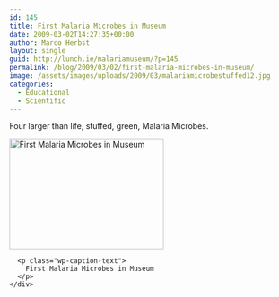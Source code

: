 ```yaml
---
id: 145
title: First Malaria Microbes in Museum
date: 2009-03-02T14:27:35+00:00
author: Marco Herbst
layout: single
guid: http://lunch.ie/malariamuseum/?p=145
permalink: /blog/2009/03/02/first-malaria-microbes-in-museum/
image: /assets/images/uploads/2009/03/malariamicrobestuffed12.jpg
categories:
  - Educational
  - Scientific
---
```

Four larger than life, stuffed, green, Malaria Microbes.

<div dir="ltr">
  <div>
    <div id="attachment_272" style="width: 285px" class="wp-caption alignnone">
      <a href="http://www.malariamuseum.de/assets/images/uploads/2009/03/malariamicrobestuffed.jpg"><img class="size-full wp-image-272" title="First Malaria Microbes in Museum" alt="First Malaria Microbes in Museum" src="http://www.malariamuseum.de/assets/images/uploads/2009/03/malariamicrobestuffed.jpg" width="275" height="198" /></a>
      
      <p class="wp-caption-text">
        First Malaria Microbes in Museum
      </p>
    </div>
  </div>
</div>